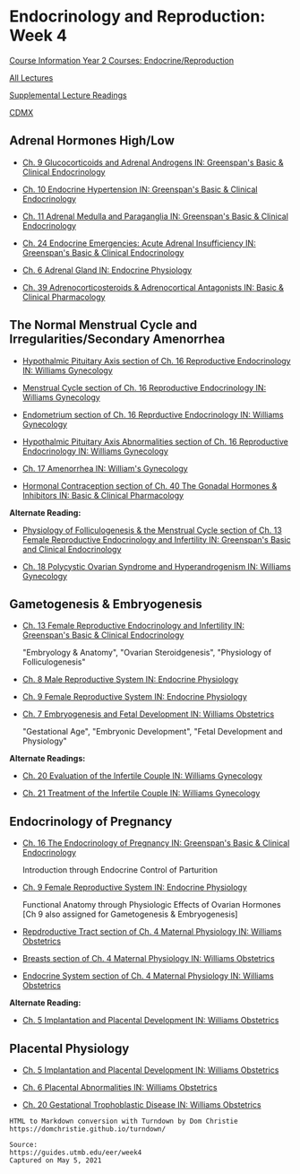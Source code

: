 # Endocrinology and Reproduction: Week 4

[Course Information Year 2 Courses: Endocrine/Reproduction](/usmle/eer/course-information.html)

[All Lectures](/usmle/eer/all-lectures.html)

[Supplemental Lecture Readings](/usmle/eer/readings.html)

[CDMX](/usmle/eer/cdmx.html)

## Adrenal Hormones High/Low

*   [Ch. 9 Glucocorticoids and Adrenal Androgens IN: Greenspan's Basic & Clinical Endocrinology](http://libux.utmb.edu/login?url=https://accessmedicine.mhmedical.com/content.aspx?bookid=2178&sectionid=166249274)
    
*   [Ch. 10 Endocrine Hypertension IN: Greenspan's Basic & Clinical Endocrinology](http://libux.utmb.edu/login?url=https://accessmedicine.mhmedical.com/content.aspx?bookid=2178&sectionid=166249741)
    
*   [Ch. 11 Adrenal Medulla and Paraganglia IN: Greenspan's Basic & Clinical Endocrinology](https://accessmedicine.mhmedical.com/content.aspx?bookid=2178&sectionid=166249845)
    
*   [Ch. 24 Endocrine Emergencies: Acute Adrenal Insufficiency IN: Greenspan's Basic & Clinical Endocrinology](http://libux.utmb.edu/login?url=https://accessmedicine.mhmedical.com/content.aspx?bookid=2178&sectionid=166253703#1144820129)
    
*   [Ch. 6 Adrenal Gland IN: Endocrine Physiology](http://libux.utmb.edu/login?url=https://accessmedicine.mhmedical.com/content.aspx?bookid=2343&sectionid=183488502)
    
*   [Ch. 39 Adrenocorticosteroids & Adrenocortical Antagonists IN: Basic & Clinical Pharmacology](http://libux.utmb.edu/login?url=https://accessmedicine.mhmedical.com/content.aspx?bookid=2988&sectionid=250600694)
    

## The Normal Menstrual Cycle and Irregularities/Secondary Amenorrhea

*   [Hypothalmic Pituitary Axis section of Ch. 16 Reproductive Endocrinology IN: Williams Gynecology](https://accessmedicine.mhmedical.com/content.aspx?bookid=2658&sectionid=241009554#1171529896)
    
*   [Menstrual Cycle section of Ch. 16 Reproductive Endocrinology IN: Williams Gynecology](http://libux.utmb.edu/login?url=https://accessmedicine.mhmedical.com/content.aspx?bookid=2658&sectionid=241009554#1171529897)
    
*   [Endometrium section of Ch. 16 Reprductive Endocrinology IN: Williams Gynecology](http://libux.utmb.edu/login?url=https://accessmedicine.mhmedical.com/content.aspx?bookid=2658&sectionid=241009554#1171529898)
    
*   [Hypothalmic Pituitary Axis Abnormalities section of Ch. 16 Reproductive Endocrinology IN: Williams Gynecology](http://libux.utmb.edu/login?url=https://accessmedicine.mhmedical.com/content.aspx?bookid=2658&sectionid=241009554#1171529899)
    
*   [Ch. 17 Amenorrhea IN: William's Gynecology](http://libux.utmb.edu/login?url=https://accessmedicine.mhmedical.com/content.aspx?bookid=2658&sectionid=218812069)
    
*   [Hormonal Contraception section of Ch. 40 The Gonadal Hormones & Inhibitors IN: Basic & Clinical Pharmacology](http://libux.utmb.edu/login?url=https://accessmedicine.mhmedical.com/content.aspx?bookid=2988&sectionid=250600884#250601016)
    

**Alternate Reading:**

*   [Physiology of Folliculogenesis & the Menstrual Cycle section of Ch. 13 Female Reproductive Endocrinology and Infertility IN: Greenspan's Basic and Clinical Endocrinology](http://libux.utmb.edu/login?url=https://accessmedicine.mhmedical.com/content.aspx?bookid=2178&sectionid=166250715#166250748)
    
*   [Ch. 18 Polycystic Ovarian Syndrome and Hyperandrogenism IN: Williams Gynecology](http://libux.utmb.edu/login?url=https://accessmedicine.mhmedical.com/content.aspx?bookid=2658&sectionid=241010058)
    

## Gametogenesis & Embryogenesis

*   [Ch. 13 Female Reproductive Endocrinology and Infertility IN: Greenspan's Basic & Clinical Endocrinology](http://libux.utmb.edu/login?url=https://accessmedicine.mhmedical.com/content.aspx?bookid=2178&sectionid=166250715)
    
    "Embryology & Anatomy", "Ovarian Steroidgenesis", "Physiology of Folliculogenesis"
    
*   [Ch. 8 Male Reproductive System IN: Endocrine Physiology](http://libux.utmb.edu/login?url=https://accessmedicine.mhmedical.com/content.aspx?bookid=2343&sectionid=183488749)
    
*   [Ch. 9 Female Reproductive System IN: Endocrine Physiology](http://libux.utmb.edu/login?url=https://accessmedicine.mhmedical.com/content.aspx?bookid=2343&sectionid=183488853)
    
*   [Ch. 7 Embryogenesis and Fetal Development IN: Williams Obstetrics](http://libux.utmb.edu/login?url=https://accessmedicine.mhmedical.com/content.aspx?bookid=1918&sectionid=141464503)
    
    "Gestational Age", "Embryonic Development", "Fetal Development and Physiology"
    

**Alternate Readings:**

*   [Ch. 20 Evaluation of the Infertile Couple IN: Williams Gynecology](http://libux.utmb.edu/login?url=https://accessmedicine.mhmedical.com/content.aspx?bookid=2658&sectionid=220755091)
    
*   [Ch. 21 Treatment of the Infertile Couple IN: Williams Gynecology](http://libux.utmb.edu/login?url=https://accessmedicine.mhmedical.com/content.aspx?bookid=2658&sectionid=241010619)
    

## Endocrinology of Pregnancy

*   [Ch. 16 The Endocrinology of Pregnancy IN: Greenspan's Basic & Clinical Endocrinology](http://libux.utmb.edu/login?url=https://accessmedicine.mhmedical.com/content.aspx?bookid=2178&sectionid=166251777)
    
    Introduction through Endocrine Control of Parturition
    
*   [Ch. 9 Female Reproductive System IN: Endocrine Physiology](http://libux.utmb.edu/login?url=https://accessmedicine.mhmedical.com/content.aspx?bookid=2343&sectionid=183488853)
    
    Functional Anatomy through Physiologic Effects of Ovarian Hormones  
    \[Ch 9 also assigned for Gametogenesis & Embryogenesis\]
    
*   [Repdroductive Tract section of Ch. 4 Maternal Physiology IN: Williams Obstetrics](http://libux.utmb.edu/login?url=https://accessmedicine.mhmedical.com/content.aspx?bookid=1918&sectionid=144754618#1160771783)
    
*   [Breasts section of Ch. 4 Maternal Physiology IN: Williams Obstetrics](http://libux.utmb.edu/login?url=https://accessmedicine.mhmedical.com/content.aspx?bookid=1918&sectionid=144754618#1160771784)
    
*   [Endocrine System section of Ch. 4 Maternal Physiology IN: Williams Obstetrics](http://libux.utmb.edu/login?url=https://accessmedicine.mhmedical.com/content.aspx?bookid=1918&sectionid=144754618#1160771792)
    

**Alternate Reading:**

*   [Ch. 5 Implantation and Placental Development IN: Williams Obstetrics](https://accessmedicine.mhmedical.com/content.aspx?bookid=1918&sectionid=185046233)
    

## Placental Physiology

*   [Ch. 5 Implantation and Placental Development IN: Williams Obstetrics](https://accessmedicine.mhmedical.com/content.aspx?bookid=1918&sectionid=185046233)
    
*   [Ch. 6 Placental Abnormalities IN: Williams Obstetrics](http://libux.utmb.edu/login?url=https://accessmedicine.mhmedical.com/content.aspx?bookid=1918&sectionid=144148471)
    
*   [Ch. 20 Gestational Trophoblastic Disease IN: Williams Obstetrics](http://libux.utmb.edu/login?url=https://accessmedicine.mhmedical.com/content.aspx?bookid=1918&sectionid=138823311)

```
HTML to Markdown conversion with Turndown by Dom Christie
https://domchristie.github.io/turndown/

Source:
https://guides.utmb.edu/eer/week4
Captured on May 5, 2021
```

